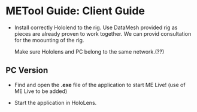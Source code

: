 # METool Guide: Client Guide

- Install correctly Hololend to the rig.
  Use DataMesh provided rig as pieces are
  already proven to work together. We can
  provid consultation for the moounting of
  the rig.
  
  Make sure Hololens and PC belong to the 
  same network.(??)
  
## PC Version
- Find and open the **.exe** file of the 
  application to start ME Live!
  (use of ME Live to be added)
  
- Start the application in HoloLens.
